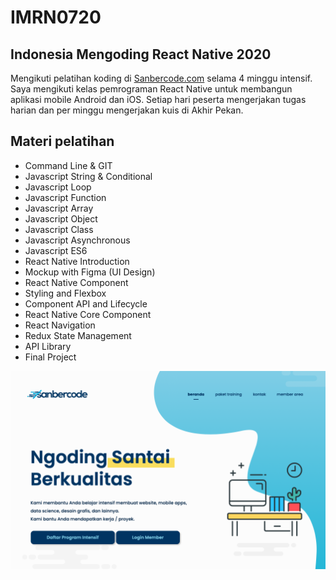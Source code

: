 # IMRN0720
## Indonesia Mengoding React Native 2020
Mengikuti pelatihan koding di <a href="http://sanbercode.com">Sanbercode.com</a> selama 4 minggu intensif. Saya mengikuti kelas pemrograman React Native untuk membangun aplikasi mobile Android dan iOS. Setiap hari peserta mengerjakan tugas harian dan per minggu mengerjakan kuis di Akhir Pekan. 

## Materi pelatihan
- Command Line & GIT
- Javascript String & Conditional
- Javascript Loop 
- Javascript Function
- Javascript Array
- Javascript Object
- Javascript Class 
- Javascript Asynchronous 
- Javascript ES6
- React Native Introduction
- Mockup with Figma (UI Design)
- React Native Component
- Styling and Flexbox
- Component API and Lifecycle 
- React Native Core Component 
- React Navigation
- Redux State Management
- API Library
- Final Project 

![Halaman Sanbercode](sanbercode.png)